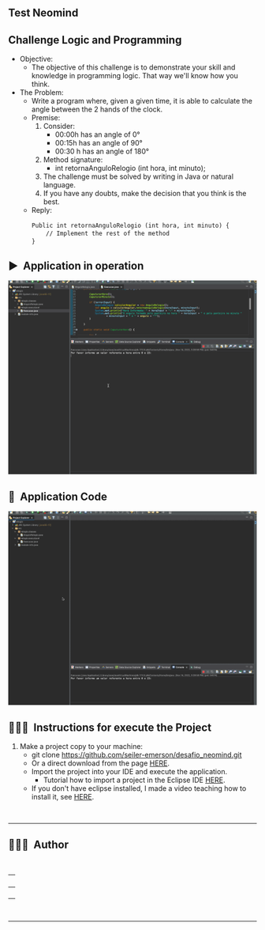 ## **Test Neomind**

## **Challenge Logic and Programming**
- Objective:
    - The objective of this challenge is to demonstrate your skill and knowledge in programming logic. That way we'll know how you think.
- The Problem:
    - Write a program where, given a given time, it is able to
calculate the angle between the 2 hands of the clock.
    - Premise:
        1. Consider:
            - 00:00h has an angle of 0°
            - 00:15h has an angle of 90°
            - 00:30 h has an angle of 180°
        2. Method signature:
            - int retornaAnguloRelogio (int hora, int minuto);
        3. The challenge must be solved by writing in Java or natural language.
        4. If you have any doubts, make the decision that you think is the best.
    - Reply:
        ```` 
        Public int retornaAnguloRelogio (int hora, int minuto) { 
            // Implement the rest of the method
        }
        ````   


## ▶️  **Application in operation**
![Operation GIF](./assets/application.gif)

## 🔀&nbsp; **Application Code**

![Code GIF](./assets/code.gif)


## 👨🏽‍🏫&nbsp; Instructions for execute the Project <a name="execute-project"></a>

1. Make a project copy to your machine:
    - git clone https://github.com/seiler-emerson/desafio_neomind.git
    - Or a direct download from the page [HERE](https://github.com/seiler-emerson/desafio_neomind).
    - Import the project into your IDE and execute the application.
        - Tutorial how to import a project in the Eclipse IDE [HERE](https://www.youtube.com/watch?v=R-8OF9ipeT8).
    - If you don't have eclipse installed, I made a video teaching how to install it, see [HERE](https://www.youtube.com/watch?v=cuq6E6lrbKc).

</br>

---

## 👨🏻‍🎓  **Author**

<br>

<table>
<thead>
	<tr>
		<th>
            <a href="https://seiler-emerson.github.io/">
                <img style="border-radius: 50%" src="https://avatars.githubusercontent.com/seiler-emerson" width="100px;" alt=""/>
            </a>
        </th>
	</tr>
</thead>
<tbody>
	<tr>
		<td>
            <a href="https://www.linkedin.com/in/seileremerson/">
                <img src="https://img.shields.io/badge/-seileremerson-blue?style=flat-square&logo=Linkedin&logoColor=white&link=https://www.linkedin.com/in/seileremerson/" width="100px;" alt=""/>
            </a>
        </td>
	</tr>
</tbody>
</table>

<br>

---